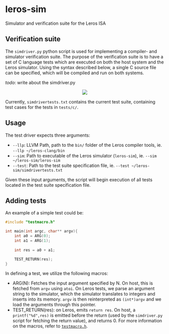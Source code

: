# leros-sim
Simulator and verification suite for the Leros ISA

## Verification suite
The `simdriver.py` python script is used for implementing a compiler- and simulator verification suite. 
The purpose of the verification suite is to have a set of C language tests which are executed on both the host system and the Leros simulator. Using the syntax described below, a single C source file can be specified, which will be compiled and run on both systems.

*todo*: write about the simdriver.py  

<p align="center">
  <img src="https://github.com/mortbopet/leros-sim/blob/master/resources/simdriver.png">
</p>

Currently, `simdrivertests.txt` contains the current test suite, containing test cases for the tests in `tests/c/`.

## Usage
The test driver expects three arguments:
* `--llp`: LLVM Path, path to the `bin/` folder of the Leros compiler tools, ie. `--llp ~/leros-clang/bin`
* `--sim`: Path to executable of the Leros simulator (`leros-sim`), ie. `--sim ~/leros-sim/leros-sim`
* `--test`: Path to the test suite specification file, ie. `--test ~/leros-sim/simdrivertests.txt`

Given these input arguments, the script will begin execution of all tests located in the test suite specification file.

## Adding tests
An example of a simple test could be:
```c++
#include "testmacro.h"

int main(int argc, char** argv){
    int a0 = ARG(0);
    int a1 = ARG(1);
    
    int res = a0 + a1;

    TEST_RETURN(res);
}
```
In defining a test, we utilize the following macros:
* ARG(N): Fetches the input argument specified by N. On host, this is fetched from `argv` using `atoi`. On Leros tests, we parse an argument string to the simulator, which the simulator translates to integers and inserts into its memory. `argv` is then reinterpreted as `(int*)argv` and we load the arguments through this pointer.
* TEST_RETURN(res): on Leros, emits `return res`. On host, a `printf("%d",res)` is emitted before the return (used by the `simdriver.py` script for fetching the return value), and returns 0.
For more information on the macros, refer to [`testmacro.h`](https://github.com/mortbopet/leros-sim/blob/master/tests/c/testmacro.h). 
